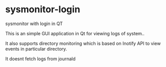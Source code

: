 # sysmonitor-login
sysmonitor with login in QT

This is an simple GUI application in Qt for viewing logs of system..

It also supports directory monitoring which is based on Inotify API to view events in particular directory.

It doesnt fetch logs from journald
